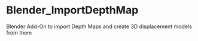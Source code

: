 # Blender_ImportDepthMap
Blender Add-On to import Depth Maps and create 3D displacement models from them
